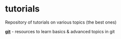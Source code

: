 # tutorials
Repository of tutorials on various topics (the best ones)

 **[git](git/GIT.md)** - resources to learn basics & advanced topics in git

